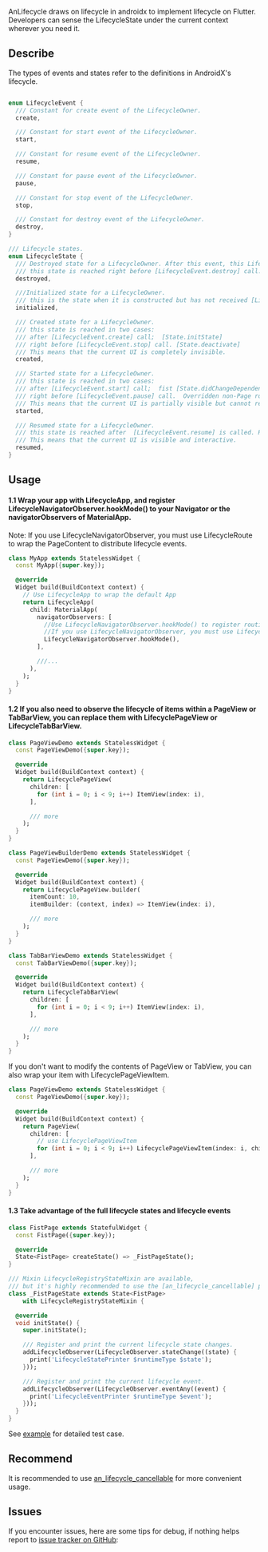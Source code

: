 AnLifecycle draws on lifecycle in androidx to implement lifecycle on Flutter.
Developers can sense the LifecycleState under the current context wherever you need it.

## Describe

The types of events and states refer to the definitions in AndroidX's lifecycle.

```dart

enum LifecycleEvent {
  /// Constant for create event of the LifecycleOwner.
  create,

  /// Constant for start event of the LifecycleOwner.
  start,

  /// Constant for resume event of the LifecycleOwner.
  resume,

  /// Constant for pause event of the LifecycleOwner.
  pause,

  /// Constant for stop event of the LifecycleOwner.
  stop,

  /// Constant for destroy event of the LifecycleOwner.
  destroy,
}

/// Lifecycle states.
enum LifecycleState {
  /// Destroyed state for a LifecycleOwner. After this event, this Lifecycle will not dispatch any more events.
  /// this state is reached right before [LifecycleEvent.destroy] call.   [State.dispose]
  destroyed,

  ///Initialized state for a LifecycleOwner.
  /// this is the state when it is constructed but has not received [LifecycleEvent.create] yet.
  initialized,

  /// Created state for a LifecycleOwner.
  /// this state is reached in two cases:
  /// after [LifecycleEvent.create] call;  [State.initState]
  /// right before [LifecycleEvent.stop] call. [State.deactivate]
  /// This means that the current UI is completely invisible.
  created,

  /// Started state for a LifecycleOwner.
  /// this state is reached in two cases:
  /// after [LifecycleEvent.start] call;  fist [State.didChangeDependencies]
  /// right before [LifecycleEvent.pause] call.  Overridden non-Page routes, such as dialog
  /// This means that the current UI is partially visible but cannot respond to events.
  started,

  /// Resumed state for a LifecycleOwner. 
  /// this state is reached after  [LifecycleEvent.resume] is called. Route.isCurrent
  /// This means that the current UI is visible and interactive.
  resumed,
}

```

## Usage

#### 1.1 Wrap your app with LifecycleApp, and register LifecycleNavigatorObserver.hookMode() to your Navigator or the navigatorObservers of MaterialApp.

Note: If you use LifecycleNavigatorObserver, you must use LifecycleRoute to wrap the PageContent to
distribute lifecycle events.

```dart
class MyApp extends StatelessWidget {
  const MyApp({super.key});

  @override
  Widget build(BuildContext context) {
    // Use LifecycleApp to wrap the default App
    return LifecycleApp(
      child: MaterialApp(
        navigatorObservers: [
          //Use LifecycleNavigatorObserver.hookMode() to register routing event changes
          //If you use LifecycleNavigatorObserver, you must use LifecycleRoute to wrap the PageContent to distribute lifecycle events.
          LifecycleNavigatorObserver.hookMode(),
        ],

        ///...
      ),
    );
  }
}
```

#### 1.2 If you also need to observe the lifecycle of items within a PageView or TabBarView, you can replace them with LifecyclePageView or LifecycleTabBarView.

```dart
class PageViewDemo extends StatelessWidget {
  const PageViewDemo({super.key});

  @override
  Widget build(BuildContext context) {
    return LifecyclePageView(
      children: [
        for (int i = 0; i < 9; i++) ItemView(index: i),
      ],

      /// more
    );
  }
}

class PageViewBuilderDemo extends StatelessWidget {
  const PageViewDemo({super.key});

  @override
  Widget build(BuildContext context) {
    return LifecyclePageView.builder(
      itemCount: 10,
      itemBuilder: (context, index) => ItemView(index: i),

      /// more
    );
  }
}

class TabBarViewDemo extends StatelessWidget {
  const TabBarViewDemo({super.key});

  @override
  Widget build(BuildContext context) {
    return LifecycleTabBarView(
      children: [
        for (int i = 0; i < 9; i++) ItemView(index: i),
      ],

      /// more
    );
  }
}
```

If you don't want to modify the contents of PageView or TabView, you can also wrap your item with
LifecyclePageViewItem.

```dart
class PageViewDemo extends StatelessWidget {
  const PageViewDemo({super.key});

  @override
  Widget build(BuildContext context) {
    return PageView(
      children: [
        // use LifecyclePageViewItem
        for (int i = 0; i < 9; i++) LifecyclePageViewItem(index: i, child: ItemView(index: i)),
      ],

      /// more
    );
  }
}
```

#### 1.3 Take advantage of the full lifecycle states and lifecycle events

```dart
class FistPage extends StatefulWidget {
  const FistPage({super.key});

  @override
  State<FistPage> createState() => _FistPageState();
}

/// Mixin LifecycleRegistryStateMixin are available, 
/// but it's highly recommended to use the [an_lifecycle_cancellable] package's launchWhenXXX, repeatOnXXX, and collectOnXXX methods.
class _FistPageState extends State<FistPage>
    with LifecycleRegistryStateMixin {

  @override
  void initState() {
    super.initState();

    /// Register and print the current lifecycle state changes.
    addLifecycleObserver(LifecycleObserver.stateChange((state) {
      print('LifecycleStatePrinter $runtimeType $state');
    }));

    /// Register and print the current lifecycle event.
    addLifecycleObserver(LifecycleObserver.eventAny((event) {
      print('LifecycleEventPrinter $runtimeType $event');
    }));
  }
}

```

See [example](https://github.com/aymtools/lifecycle/blob/main/example/) for detailed test
case.

## Recommend

It is recommended to
use [an_lifecycle_cancellable](https://pub.dev/packages/an_lifecycle_cancellable) for more
convenient usage.

## Issues

If you encounter issues, here are some tips for debug, if nothing helps report
to [issue tracker on GitHub](https://github.com/aymtools/lifecycle/issues):